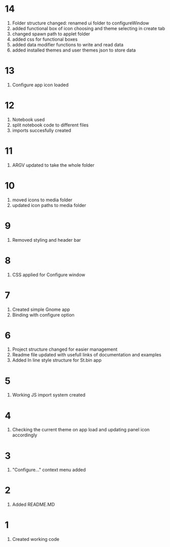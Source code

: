 # 14

1. Folder structure changed: renamed ui folder to configureWindow
2. added functional box of icon choosing and theme selecting in create tab
3. changed spawn path to applet folder
4. added css for functional boxes
5. added data modifier functions to write and read data
6. added installed themes and user themes json to store data

# 13

1. Configure app icon loaded

# 12

1. Notebook used
2. split notebook code to different files
3. imports succesfully created

# 11

1. ARGV updated to take the whole folder

# 10

1. moved icons to media folder
2. updated icon paths to media folder

# 9

1. Removed styling and header bar

# 8

1. CSS applied for Configure window

# 7

1. Created simple Gnome app
2. Binding with configure option

# 6

1. Project structure changed for easier management
2. Readme file updated with usefull links of documentation and examples
3. Added In line style structure for St.bin app

# 5

1. Working JS import system created

# 4

1. Checking the current theme on app load and updating panel icon accordingly

# 3

1. "Configure..." context menu added

# 2

1. Added README.MD

# 1

1. Created working code